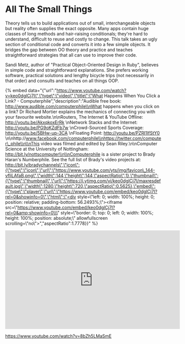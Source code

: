 
# All The Small Things

Theory tells us to build applications out of small, interchangeable objects but reality often supplies the exact opposite. Many apps contain huge classes of long methods and hair-raising conditionals; they're hard to understand, difficult to reuse and costly to change. This talk takes an ugly section of conditional code and converts it into a few simple objects. It bridges the gap between OO theory and practice and teaches straightforward strategies that all can use to improve their code.

Sandi Metz, author of "Practical Object-Oriented Design in Ruby", believes in simple code and straightforward explanations. She prefers working software, practical solutions and lengthy bicycle trips (not necessarily in that order) and consults and teaches on all things OOP.


{% embed data="{\"url\":\"https://www.youtube.com/watch?v=keo0dglCj7I\",\"type\":\"video\",\"title\":\"What Happens When You Click a Link? - Computerphile\",\"description\":\"Audible free book: http://www.audible.com/computerphile\\nWhat happens when you click on a link? Dr Richard Mortier explains the mechanics of connecting you with your favourite website.\\n\\nRouters, The Internet & YouTube Offline: http://youtu.be/AkxqkoxErRk \\nNetwork Stacks and the Internet: http://youtu.be/PG9oKZdFb7w \\nCrowd-Sourced Sports Coverage: http://youtu.be/5BHw-up-3CA \\nFloating Point: http://youtu.be/PZRI1IfStY0 \\n\\nhttp://www.facebook.com/computerphile\\nhttps://twitter.com/computer\_phile\\n\\nThis video was filmed and edited by Sean Riley.\\n\\nComputer Science at the University of Nottingham: http://bit.ly/nottscomputer\\n\\nComputerphile is a sister project to Brady Haran\'s Numberphile. See the full list of Brady\'s video projects at: http://bit.ly/bradychannels\",\"icon\":{\"type\":\"icon\",\"url\":\"https://www.youtube.com/yts/img/favicon\_144-vfliLAfaB.png\",\"width\":144,\"height\":144,\"aspectRatio\":1},\"thumbnail\":{\"type\":\"thumbnail\",\"url\":\"https://i.ytimg.com/vi/keo0dglCj7I/maxresdefault.jpg\",\"width\":1280,\"height\":720,\"aspectRatio\":0.5625},\"embed\":{\"type\":\"player\",\"url\":\"https://www.youtube.com/embed/keo0dglCj7I?rel=0&showinfo=0\",\"html\":\"<div style=\\\"left: 0; width: 100%; height: 0; position: relative; padding-bottom: 56.2493%;\\\"><iframe src=\\\"https://www.youtube.com/embed/keo0dglCj7I?rel=0&amp;showinfo=0\\\" style=\\\"border: 0; top: 0; left: 0; width: 100%; height: 100%; position: absolute;\\\" allowfullscreen scrolling=\\\"no\\\"></iframe></div>\",\"aspectRatio\":1.7778}}" %}

<iframe width="560" height="315" src="https://www.youtube.com/embed/8bZh5LMaSmE" frameborder="0" allow="accelerometer; autoplay; encrypted-media; gyroscope; picture-in-picture" allowfullscreen></iframe>

https://www.youtube.com/watch?v=8bZh5LMaSmE